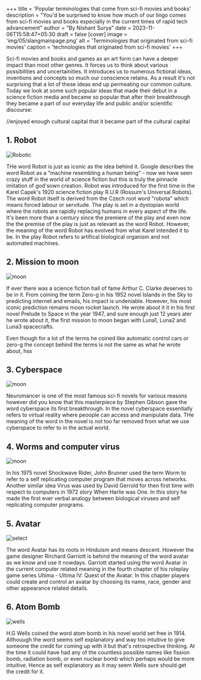 +++
title = 'Popular terminologies that come from sci-fi movies and books' 
description = "You'd be surprised to know how much of our lingo comes from sci-fi movies and books especially in the current times of rapid tech advancement"
author = "By Nishant Surya"
date = 2023-11-06T15:58:47+05:30
draft = false
[cover]
    image = 'img/05/slangmainpage.png'
    alt = 'Terminologies that originated from sci-fi movies'
    caption = 'technologies that originated from sci-fi movies'
+++

Sci-fi movies and books and games as an art form can have a deeper impact than most other genres. It forces us to think about various possibilities and uncertainities. It introduces us to numerous fictional ideas, inventions and concepts so much our conscience retains. As a result it's not surprising that a lot of these ideas end up permeating our common culture. Today we look at some such popular ideas that made their debut in a science fiction media and became so popular that after their breakthrough they became a part of our everyday life and public and/or scientific discourse:

//enjoyed enough cultural capital that it became part of the cultural capital

<!-- is known to deliver story and visuals that become part of our conscienec. However, they also deliver quotes and phrases the permeate the culture and end up getting used in everyday langauge and sometimes even by scientific community. For this article we will look at some of the most popular words and phrases that got their breakthrough in a sci-fi media whether its a book, movie or game and ever since their debut have been used rapidly and regularly in the public discourse. -->

## 1. Robot 

![Robotic](/img/05/RUR.png "Robots")  

THe word Robot is just as iconic as the idea behind it. Google describes the word Robot as a "machine resembling a human being" - now we have seen crazy stuff in the world of science fiction but this is truly the pinnacle imitation of god'sown creation. Robot was introduced for the first time in the Karel Capek's 1920 science fiction play R.U.R (Rossum's Universal Robots). The word Robot itself is derived from the Czech root word "robota" which means forced labour or servitude. The play is set in a dystopian world where the robots are rapidly replacing humans in every aspect of the life. It's been more than a century since the premiere of the play and even now the the premise of the play is just as relevant as the word Robot. However, the meaning of the word Robot has evolved from what Karel intended it to be. In the play Robot refers to artifical biological organism and not automated machines.



<!-- However, the meaning of the word Robot has seen its fair share of evolution. THe first time Capek introduced the word Robot, his version of Robot meant an artificial biological organism which is muc


truly it doesn't get any crazier thaAn Possibly the most popular scientific word of current times Robot was introduced for the first time in the play Rossum's Universal Robots written by Karel Capek way back in 1920. However, the way the word Robot is defined in the play is much different from the common knowledge of Robots. Capek defines Robots as artificial biological organisms and not as mere automated machines. The word Robot itself is derived from the Czech root word "robota" which means forced labour. -->

## 2. Mission to moon

![moon](/img/05/space.png "Travel")  

If ever there was a science fiction hall of fame Arthur C. Clarke deserves to be in it. From coining the term Zero-g in his 1952 novel Islands in the Sky to predicting internet and emails, his impact is undeniable. However, his most iconic prediction remains moon rocket launch. He wrote about it it in his first novel Prelude to Space in the year 1947, and sure enough just 12 years ater he wrote about it,  the first mission to moon began with Luna1, Luna2 and Luna3 spacecrafts. 

Even though for a lot of the terms he coined like automatic control cars or zero-g the concept behind the terms is not the same as what he wrote about, hss

<!-- to internet to email to space travel he has had a hand in everTHe man is machine and deserves to be in the science fictino hall of fame. 

Arthur C. Clarke coined the term Zero-g in his 1952 novel Islands in the sky. Whehter its the internet, email or space travel to some extent Clarke may get the credit for predicting all of these and many more things. In his first novel prelude to space which was published in 1947, Clarke rightly predicted that the first moon rocket would be launched in 1959. These were the Luna1, Luna2 and Luna3 spacecrafts - all of which where launched in the same year and played varying degree of roles in the mission to moon. Beyond these Clarke can also be given credit for the coinage of numerous other terms like automatic control cars and zero-g even though only as a term and not as a concept. -->


## 3. Cyberspace 

![moon](/img/05/neuromancer.png "Travel")  

Neuromancer is one of the most famous sci-fi novels for various reasons however did you know that this masterpiece by Stephen Gibson gave the word cyberspace its first breakthrough. In the novel cyberspace essentially refers to virtual reality where peoople can access and manipulate data. THe meaning of the word in the novel is not too far removed from what we use cyberspace to refer to in the actual world. 

<!-- Stephen Gibson through his novel Neuromancer coined the term cyberspace. in the novel the term cyberspace refers t o a virtual reality where people could manipulate data. However, even beyond this contribution Neuromancer is one of the most important sci-fi novels that gave birth to the cyberpunk genre. -->

## 4.   Worms and computer virus

![moon](/img/05/selfreplicatingprogram.png "Travel") 

In his 1975 novel Shockwave Rider, John Brunner used the term Worm to refer to a self replicating computer program that moves across networks. Another similar idea Virus was used by David Gerrold for then first time with respect to computers in 1972 story When Harlie was One. In this story he made the first ever verbal analogy between biological viruses and self replicating computer programs.

## 5. Avatar 

![select](/img/05/avatar.png "Avatar") 

The word Avatar has its roots in Hinduism and means descent. However the game designer Rirchard Garriott is behind the meaning of the word avatar as we know and use it nowdays.  Garriott started using the word Avatar in the current computer related meaning in the fourth chapter of his roleplay game series Ultima - Ultima IV: Quest of the Avatar. In this chapter players could create and control an avatar by choosing its name, race, gender and other appearance related details. 

## 6. Atom Bomb

![wells](/img/05/wells.png "atom") 

H.G Wells coined the word atom bomb in his novel world set free in 1914. Althouugh the word seems self explanatory and way too intuitive to give someone the credit for coming up with it but that's retrospective thinking. At the time it could have had any of the countless possible names like fission bomb, radiation bomb, or even nuclear bomb which perhaps would be more intuitive. Hence as self explanatory as it may seem Wells sure should get the credit for it.

<!-- not deserving of original coinage of the term but at the time it culd have had any name from fission bomb, radiation bomb or nuclear bomb. Hence as self explanatory as it may seem Wells still gets the credit.


H.G Wells coined the word atom bomb in his novel world set free in 1914. Althouugh the word seems self explanatory not deserving of original coinage of the term but at the time it culd have had any name from fission bomb, radiation bomb or nuclear bomb. Hence as self explanatory as it may seem Wells still gets the credit. -->



